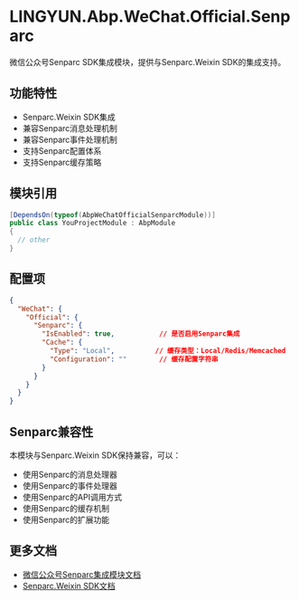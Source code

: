 # LINGYUN.Abp.WeChat.Official.Senparc

微信公众号Senparc SDK集成模块，提供与Senparc.Weixin SDK的集成支持。

## 功能特性

* Senparc.Weixin SDK集成
* 兼容Senparc消息处理机制
* 兼容Senparc事件处理机制
* 支持Senparc配置体系
* 支持Senparc缓存策略

## 模块引用

```csharp
[DependsOn(typeof(AbpWeChatOfficialSenparcModule))]
public class YouProjectModule : AbpModule
{
  // other
}
```

## 配置项

```json
{
  "WeChat": {
    "Official": {
      "Senparc": {
        "IsEnabled": true,           // 是否启用Senparc集成
        "Cache": {
          "Type": "Local",          // 缓存类型：Local/Redis/Memcached
          "Configuration": ""        // 缓存配置字符串
        }
      }
    }
  }
}
```

## Senparc兼容性

本模块与Senparc.Weixin SDK保持兼容，可以：

* 使用Senparc的消息处理器
* 使用Senparc的事件处理器
* 使用Senparc的API调用方式
* 使用Senparc的缓存机制
* 使用Senparc的扩展功能

## 更多文档

* [微信公众号Senparc集成模块文档](README.EN.md)
* [Senparc.Weixin SDK文档](https://github.com/JeffreySu/WeiXinMPSDK)
